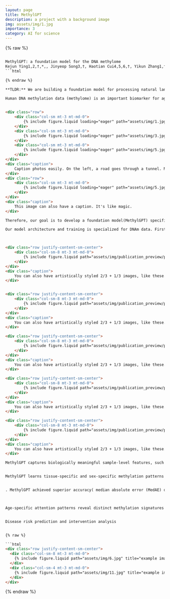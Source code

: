 ```yaml
---
layout: page
title: MethylGPT
description: a project with a background image
img: assets/img/1.jpg
importance: 3
category: AI for science
---
```


{% raw %}

```html

MethylGPT: a foundation model for the DNA methylome
Kejun Ying1,2,†,*,, Jinyeop Song3,†, Haotian Cui4,5,6,†, Yikun Zhang1,†, Siyuan Li1, Xingyu Chen5,6, Hanna Liu1, Alec Eames1, Daniel L McCartney7, Riccardo E. Marioni7, Jesse R. Poganik1, Mahdi Moqri1,*, Bo Wang5,6,*, Vadim N. Gladyshev1,*
```html

{% endraw %}

**TLDR:** We are building a foundation model for processing natural language representations of human methylation profiles, advancing research in biological aging and medicine.

Human DNA methylation data (methylome) is an important biomarker for aging and chronic diseases. Despite its significance, a unified and adaptable framework has yet to emerge, largely due to the absence of a "foundation model." Foundation models have already proven essential for understanding the complexities of biology. For instance, in proteomics, models like ESM-2/ESM-3 and AlphaFold2/AlphaFold3 have achieved unprecedented accuracy in structure prediction and function annotation. In genomics, Enformer and Evo have demonstrated their ability to predict gene regulation and variant effects. Similarly, in single-cell biology, models such as Geneformer, scGPT, and scFoundation have enabled zero-shot cell-type classification and in-silico perturbation.


<div class="row">
    <div class="col-sm mt-3 mt-md-0">
        {% include figure.liquid loading="eager" path="assets/img/1.jpg" title="example image" class="img-fluid rounded z-depth-1" %}
    </div>
    <div class="col-sm mt-3 mt-md-0">
        {% include figure.liquid loading="eager" path="assets/img/3.jpg" title="example image" class="img-fluid rounded z-depth-1" %}
    </div>
    <div class="col-sm mt-3 mt-md-0">
        {% include figure.liquid loading="eager" path="assets/img/5.jpg" title="example image" class="img-fluid rounded z-depth-1" %}
    </div>
</div>
<div class="caption">
    Caption photos easily. On the left, a road goes through a tunnel. Middle, leaves artistically fall in a hipster photoshoot. Right, in another hipster photoshoot, a lumberjack grasps a handful of pine needles.
</div>
<div class="row">
    <div class="col-sm mt-3 mt-md-0">
        {% include figure.liquid loading="eager" path="assets/img/5.jpg" title="example image" class="img-fluid rounded z-depth-1" %}
    </div>
</div>
<div class="caption">
    This image can also have a caption. It's like magic.
</div>

Therefore, our goal is to develop a foundation model(MethylGPT) specifically for human methylation data(DNAm), paving the way for future research. We curated about 300,000 DNAm data from public, deduplicate and curated them into 154,063 human DNAm. DNA methylation data have varying numbers of CpG entries depending on the array platform (Il-lumina 27k, Illumina 450k, and EPIC). To address these differences and ensure biological rele-vance, we focused on 49,156 CpG sites. So In total, 7.6 billion training tokens are used for pretraining.

Our model architecture and training is specialized for DNAm data. First, training loss : pretraining process includes the Masked Language modeling(MLM)-style approach and Autoregressive Generative -style approach. Both optimize the correct prediction of methylation value close to the original value under the information is blocked. Second, 



<div class="row justify-content-sm-center">
    <div class="col-sm-8 mt-3 mt-md-0">
        {% include figure.liquid path="assets/img/publication_preview/publications/methylGPT/Picture1.png" title="example image" class="img-fluid rounded z-depth-1" %}
    </div>
</div>
<div class="caption">
    You can also have artistically styled 2/3 + 1/3 images, like these.
</div>


<div class="row justify-content-sm-center">
    <div class="col-sm-8 mt-3 mt-md-0">
        {% include figure.liquid path="assets/img/publication_preview/publications/methylGPT/Picture2.png" title="example image" class="img-fluid rounded z-depth-1" %}
    </div>
</div>
<div class="caption">
    You can also have artistically styled 2/3 + 1/3 images, like these.
</div>

<div class="row justify-content-sm-center">
    <div class="col-sm-8 mt-3 mt-md-0">
        {% include figure.liquid path="assets/img/publication_preview/publications/methylGPT/Picture3.png" title="example image" class="img-fluid rounded z-depth-1" %}
    </div>
</div>
<div class="caption">
    You can also have artistically styled 2/3 + 1/3 images, like these.
</div>

<div class="row justify-content-sm-center">
    <div class="col-sm-8 mt-3 mt-md-0">
        {% include figure.liquid path="assets/img/publication_preview/publications/methylGPT/Picture4.png" title="example image" class="img-fluid rounded z-depth-1" %}
    </div>
</div>
<div class="caption">
    You can also have artistically styled 2/3 + 1/3 images, like these.
</div>

<div class="row justify-content-sm-center">
    <div class="col-sm-8 mt-3 mt-md-0">
        {% include figure.liquid path="assets/img/publication_preview/publications/methylGPT/Picture5.png" title="example image" class="img-fluid rounded z-depth-1" %}
    </div>
</div>
<div class="caption">
    You can also have artistically styled 2/3 + 1/3 images, like these.
</div>

MethylGPT captures biologically meaningful sample-level features, such as tissue information, sex and disease tpyes compared than raw methylation data directly generated UMAP embeddings (Fig. 3d-f)


MethylGPT learns tissue-specific and sex-specific methylation patterns


. MethylGPT achieved superior accuracy( median absolute error (MedAE) of 4.45 ) in predicting biological age than other SOTA methods(ElasticNet [@zou2005], MLP (AltumAge) [@delimacamillo2022]).



Age-specific attention patterns reveal distinct methylation signatures by age groups(younger - elder).


Disease risk prediction and intervention analysis


{% raw %}

```html
<div class="row justify-content-sm-center">
  <div class="col-sm-8 mt-3 mt-md-0">
    {% include figure.liquid path="assets/img/6.jpg" title="example image" class="img-fluid rounded z-depth-1" %}
  </div>
  <div class="col-sm-4 mt-3 mt-md-0">
    {% include figure.liquid path="assets/img/11.jpg" title="example image" class="img-fluid rounded z-depth-1" %}
  </div>
</div>
```

{% endraw %}
